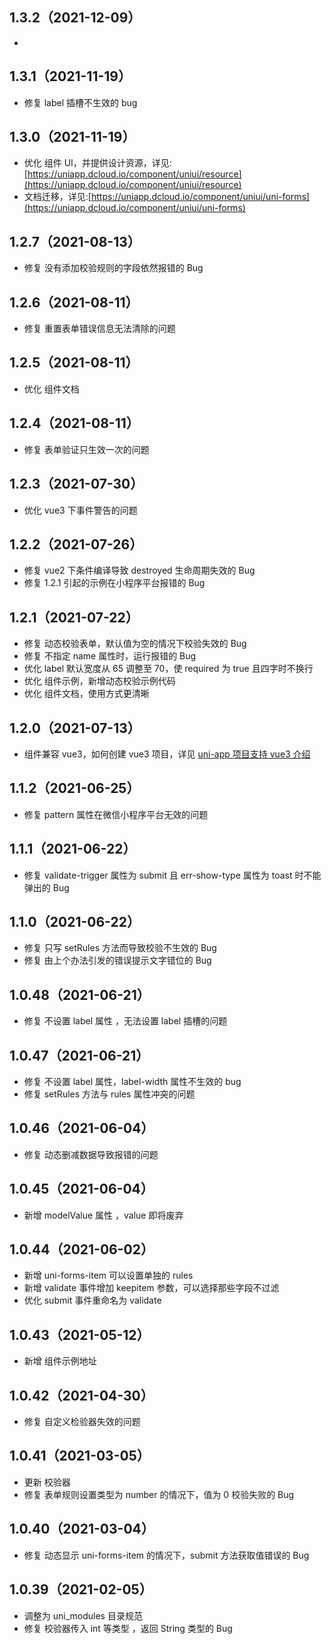 ## 1.3.2（2021-12-09）

-

## 1.3.1（2021-11-19）

-   修复 label 插槽不生效的 bug

## 1.3.0（2021-11-19）

-   优化 组件 UI，并提供设计资源，详见:[https://uniapp.dcloud.io/component/uniui/resource](https://uniapp.dcloud.io/component/uniui/resource)
-   文档迁移，详见:[https://uniapp.dcloud.io/component/uniui/uni-forms](https://uniapp.dcloud.io/component/uniui/uni-forms)

## 1.2.7（2021-08-13）

-   修复 没有添加校验规则的字段依然报错的 Bug

## 1.2.6（2021-08-11）

-   修复 重置表单错误信息无法清除的问题

## 1.2.5（2021-08-11）

-   优化 组件文档

## 1.2.4（2021-08-11）

-   修复 表单验证只生效一次的问题

## 1.2.3（2021-07-30）

-   优化 vue3 下事件警告的问题

## 1.2.2（2021-07-26）

-   修复 vue2 下条件编译导致 destroyed 生命周期失效的 Bug
-   修复 1.2.1 引起的示例在小程序平台报错的 Bug

## 1.2.1（2021-07-22）

-   修复 动态校验表单，默认值为空的情况下校验失效的 Bug
-   修复 不指定 name 属性时，运行报错的 Bug
-   优化 label 默认宽度从 65 调整至 70，使 required 为 true 且四字时不换行
-   优化 组件示例，新增动态校验示例代码
-   优化 组件文档，使用方式更清晰

## 1.2.0（2021-07-13）

-   组件兼容 vue3，如何创建 vue3 项目，详见 [uni-app 项目支持 vue3 介绍](https://ask.dcloud.net.cn/article/37834)

## 1.1.2（2021-06-25）

-   修复 pattern 属性在微信小程序平台无效的问题

## 1.1.1（2021-06-22）

-   修复 validate-trigger 属性为 submit 且 err-show-type 属性为 toast 时不能弹出的 Bug

## 1.1.0（2021-06-22）

-   修复 只写 setRules 方法而导致校验不生效的 Bug
-   修复 由上个办法引发的错误提示文字错位的 Bug

## 1.0.48（2021-06-21）

-   修复 不设置 label 属性 ，无法设置 label 插槽的问题

## 1.0.47（2021-06-21）

-   修复 不设置 label 属性，label-width 属性不生效的 bug
-   修复 setRules 方法与 rules 属性冲突的问题

## 1.0.46（2021-06-04）

-   修复 动态删减数据导致报错的问题

## 1.0.45（2021-06-04）

-   新增 modelValue 属性 ，value 即将废弃

## 1.0.44（2021-06-02）

-   新增 uni-forms-item 可以设置单独的 rules
-   新增 validate 事件增加 keepitem 参数，可以选择那些字段不过滤
-   优化 submit 事件重命名为 validate

## 1.0.43（2021-05-12）

-   新增 组件示例地址

## 1.0.42（2021-04-30）

-   修复 自定义检验器失效的问题

## 1.0.41（2021-03-05）

-   更新 校验器
-   修复 表单规则设置类型为 number 的情况下，值为 0 校验失败的 Bug

## 1.0.40（2021-03-04）

-   修复 动态显示 uni-forms-item 的情况下，submit 方法获取值错误的 Bug

## 1.0.39（2021-02-05）

-   调整为 uni_modules 目录规范
-   修复 校验器传入 int 等类型 ，返回 String 类型的 Bug

